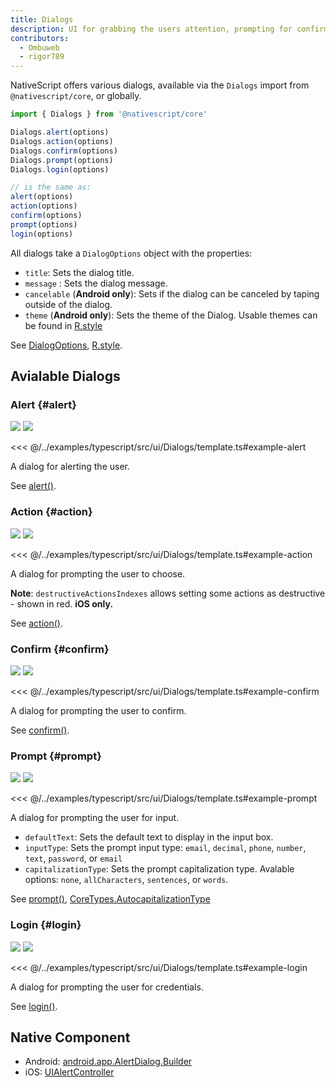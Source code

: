 ```yaml
---
title: Dialogs
description: UI for grabbing the users attention, prompting for confirmation, choice, input, or credentials.
contributors:
  - Ombuweb
  - rigor789
---
```


NativeScript offers various dialogs, available via the `Dialogs` import from `@nativescript/core`, or globally.

```ts
import { Dialogs } from '@nativescript/core'

Dialogs.alert(options)
Dialogs.action(options)
Dialogs.confirm(options)
Dialogs.prompt(options)
Dialogs.login(options)

// is the same as:
alert(options)
action(options)
confirm(options)
prompt(options)
login(options)
```

All dialogs take a `DialogOptions` object with the properties:

- `title`: Sets the dialog title.
- `message` : Sets the dialog message.
- `cancelable` (**Android only**): Sets if the dialog can be canceled by taping outside of the dialog.
- `theme` (**Android only**): Sets the theme of the Dialog. Usable themes can be found in [R.style](https://developer.android.com/reference/android/R.style)

See [DialogOptions](/api/interface/DialogOptions), [R.style](https://developer.android.com/reference/android/R.style).

## Avialable Dialogs

### Alert {#alert}

<DeviceFrame type="ios">
<img src="../assets/images/screenshots/ios/Dialogs-Alert.png"/>
</DeviceFrame>
<DeviceFrame type="android">
<img src="../assets/images/screenshots/android/Dialogs-Alert.png"/>
</DeviceFrame>

<<< @/../examples/typescript/src/ui/Dialogs/template.ts#example-alert

A dialog for alerting the user.

See [alert()](/api/#alert).

### Action {#action}

<DeviceFrame type="ios">
<img src="../assets/images/screenshots/ios/Dialogs-Action.png"/>
</DeviceFrame>
<DeviceFrame type="android">
<img src="../assets/images/screenshots/android/Dialogs-Action.png"/>
</DeviceFrame>

<<< @/../examples/typescript/src/ui/Dialogs/template.ts#example-action

A dialog for prompting the user to choose.

**Note**: `destructiveActionsIndexes` allows setting some actions as destructive - shown in red. **iOS only.**

See [action()](/api/#action).

### Confirm {#confirm}

<DeviceFrame type="ios">
<img src="../assets/images/screenshots/ios/Dialogs-Confirm.png"/>
</DeviceFrame>
<DeviceFrame type="android">
<img src="../assets/images/screenshots/android/Dialogs-Confirm.png"/>
</DeviceFrame>

<<< @/../examples/typescript/src/ui/Dialogs/template.ts#example-confirm

A dialog for prompting the user to confirm.

See [confirm()](/api/#confirm).

### Prompt {#prompt}

<DeviceFrame type="ios">
<img src="../assets/images/screenshots/ios/Dialogs-Prompt.png"/>
</DeviceFrame>
<DeviceFrame type="android">
<img src="../assets/images/screenshots/android/Dialogs-Prompt.png"/>
</DeviceFrame>

<<< @/../examples/typescript/src/ui/Dialogs/template.ts#example-prompt

A dialog for prompting the user for input.

- `defaultText`: Sets the default text to display in the input box.
- `inputType`: Sets the prompt input type: `email`, `decimal`, `phone`, `number`, `text`, `password`, or `email`
- `capitalizationType`: Sets the prompt capitalization type. Avalable options: `none`, `allCharacters`, `sentences`, or `words`.

See [prompt()](/api/#prompt), [CoreTypes.AutocapitalizationType](/api/namespace/CoreTypes-AutocapitalizationType)

### Login {#login}

<DeviceFrame type="ios">
<img src="../assets/images/screenshots/ios/Dialogs-Login.png"/>
</DeviceFrame>
<DeviceFrame type="android">
<img src="../assets/images/screenshots/android/Dialogs-Login.png"/>
</DeviceFrame>

<<< @/../examples/typescript/src/ui/Dialogs/template.ts#example-login

A dialog for prompting the user for credentials.

See [login()](/api/#login).

## Native Component

- Android: [android.app.AlertDialog.Builder](https://developer.android.com/reference/android/app/AlertDialog.Builder)
- iOS: [UIAlertController](https://developer.apple.com/documentation/uikit/uialertcontroller)
